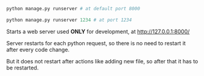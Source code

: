


  

```python
python manage.py runserver # at default port 8000  
  
python manage.py runserver 1234 # at port 1234
```
  
  
Starts a web server used **ONLY** for development, at http://127.0.0.1:8000/  
  
Server restarts for each python request, so there is no need to restart it after every code change.   
  
But it does not restart after actions like adding new file, so after that it has to be restarted.